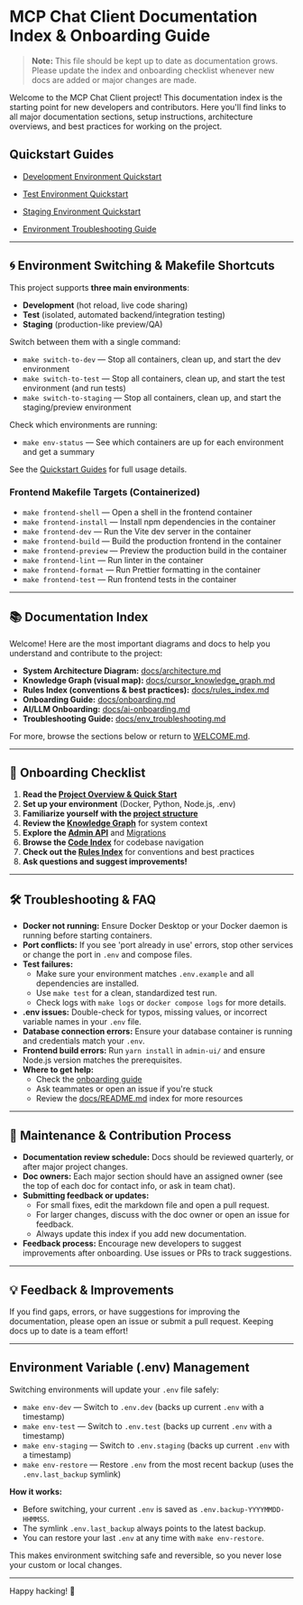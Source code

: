 # MCP Chat Client Documentation Index & Onboarding Guide

> **Note:** This file should be kept up to date as documentation grows. Please update the index and onboarding checklist whenever new docs are added or major changes are made.

Welcome to the MCP Chat Client project! This documentation index is the starting point for new developers and contributors. Here you'll find links to all major documentation sections, setup instructions, architecture overviews, and best practices for working on the project.

## Quickstart Guides
- [Development Environment Quickstart](dev_quickstart.md)
- [Test Environment Quickstart](test_quickstart.md)
- [Staging Environment Quickstart](staging_quickstart.md)

- [Environment Troubleshooting Guide](env_troubleshooting.md)

---

## 🌀 Environment Switching & Makefile Shortcuts

This project supports **three main environments**:
- **Development** (hot reload, live code sharing)
- **Test** (isolated, automated backend/integration testing)
- **Staging** (production-like preview/QA)

Switch between them with a single command:
- `make switch-to-dev` — Stop all containers, clean up, and start the dev environment
- `make switch-to-test` — Stop all containers, clean up, and start the test environment (and run tests)
- `make switch-to-staging` — Stop all containers, clean up, and start the staging/preview environment

Check which environments are running:
- `make env-status` — See which containers are up for each environment and get a summary

See the [Quickstart Guides](#quickstart-guides) for full usage details.

### Frontend Makefile Targets (Containerized)
- `make frontend-shell` — Open a shell in the frontend container
- `make frontend-install` — Install npm dependencies in the container
- `make frontend-dev` — Run the Vite dev server in the container
- `make frontend-build` — Build the production frontend in the container
- `make frontend-preview` — Preview the production build in the container
- `make frontend-lint` — Run linter in the container
- `make frontend-format` — Run Prettier formatting in the container
- `make frontend-test` — Run frontend tests in the container

---

## 📚 Documentation Index

Welcome! Here are the most important diagrams and docs to help you understand and contribute to the project:

- **System Architecture Diagram:** [docs/architecture.md](architecture.md)
- **Knowledge Graph (visual map):** [docs/cursor_knowledge_graph.md](cursor_knowledge_graph.md)
- **Rules Index (conventions & best practices):** [docs/rules_index.md](rules_index.md)
- **Onboarding Guide:** [docs/onboarding.md](onboarding.md)
- **AI/LLM Onboarding:** [docs/ai-onboarding.md](ai-onboarding.md)
- **Troubleshooting Guide:** [docs/env_troubleshooting.md](env_troubleshooting.md)

For more, browse the sections below or return to [WELCOME.md](../WELCOME.md).

---

## 🚀 Onboarding Checklist

1. **Read the [Project Overview & Quick Start](../README.md)**
2. **Set up your environment** (Docker, Python, Node.js, .env)
3. **Familiarize yourself with the [project structure](../README.md#project-structure)**
4. **Review the [Knowledge Graph](cursor_knowledge_graph.md)** for system context
5. **Explore the [Admin API](admin_endpoints.md)** and [Migrations](migrations.md)
6. **Browse the [Code Index](code_index.md)** for codebase navigation
7. **Check out the [Rules Index](rules_index.md)** for conventions and best practices
8. **Ask questions and suggest improvements!**

---

## 🛠️ Troubleshooting & FAQ

- **Docker not running:** Ensure Docker Desktop or your Docker daemon is running before starting containers.
- **Port conflicts:** If you see 'port already in use' errors, stop other services or change the port in `.env` and compose files.
- **Test failures:**
  - Make sure your environment matches `.env.example` and all dependencies are installed.
  - Use `make test` for a clean, standardized test run.
  - Check logs with `make logs` or `docker compose logs` for more details.
- **.env issues:** Double-check for typos, missing values, or incorrect variable names in your `.env` file.
- **Database connection errors:** Ensure your database container is running and credentials match your `.env`.
- **Frontend build errors:** Run `yarn install` in `admin-ui/` and ensure Node.js version matches the prerequisites.
- **Where to get help:**
  - Check the [onboarding guide](onboarding.md)
  - Ask teammates or open an issue if you're stuck
  - Review the [docs/README.md](README.md) index for more resources

---

## 📝 Maintenance & Contribution Process

- **Documentation review schedule:** Docs should be reviewed quarterly, or after major project changes.
- **Doc owners:** Each major section should have an assigned owner (see the top of each doc for contact info, or ask in team chat).
- **Submitting feedback or updates:**
  - For small fixes, edit the markdown file and open a pull request.
  - For larger changes, discuss with the doc owner or open an issue for feedback.
  - Always update this index if you add new documentation.
- **Feedback process:** Encourage new developers to suggest improvements after onboarding. Use issues or PRs to track suggestions.

---

## 💡 Feedback & Improvements

If you find gaps, errors, or have suggestions for improving the documentation, please open an issue or submit a pull request. Keeping docs up to date is a team effort!

---

## Environment Variable (.env) Management

Switching environments will update your `.env` file safely:
- `make env-dev` — Switch to `.env.dev` (backs up current `.env` with a timestamp)
- `make env-test` — Switch to `.env.test` (backs up current `.env` with a timestamp)
- `make env-staging` — Switch to `.env.staging` (backs up current `.env` with a timestamp)
- `make env-restore` — Restore `.env` from the most recent backup (uses the `.env.last_backup` symlink)

**How it works:**
- Before switching, your current `.env` is saved as `.env.backup-YYYYMMDD-HHMMSS`.
- The symlink `.env.last_backup` always points to the latest backup.
- You can restore your last `.env` at any time with `make env-restore`.

This makes environment switching safe and reversible, so you never lose your custom or local changes.

---

Happy hacking! 🎉 